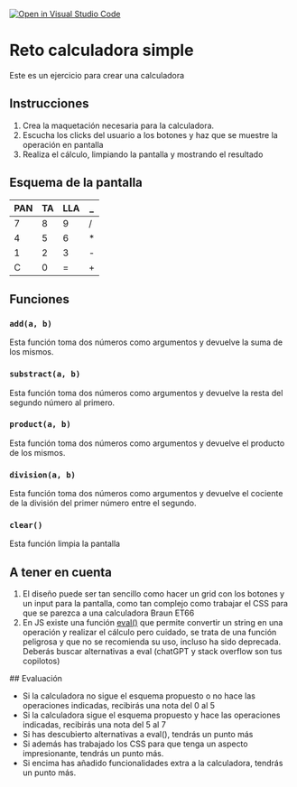 [![Open in Visual Studio Code](https://classroom.github.com/assets/open-in-vscode-2e0aaae1b6195c2367325f4f02e2d04e9abb55f0b24a779b69b11b9e10269abc.svg)](https://classroom.github.com/online_ide?assignment_repo_id=16727320&assignment_repo_type=AssignmentRepo)
# Reto calculadora simple

Este es un ejercicio para crear una calculadora

## Instrucciones

1. Crea la maquetación necesaria para la calculadora.
2. Escucha los clicks del usuario a los botones y haz que se muestre la operación en pantalla
3. Realiza el cálculo, limpiando la pantalla y mostrando el resultado

## Esquema de la pantalla

| PAN | TA  | LLA | \_  |
| --- | --- | --- | --- |
| 7   | 8   | 9   | /   |
| 4   | 5   | 6   | \*  |
| 1   | 2   | 3   | -   |
| C   | 0   | =   | +   |

## Funciones

### `add(a, b)`

Esta función toma dos números como argumentos y devuelve la suma de los mismos.

### `substract(a, b)`

Esta función toma dos números como argumentos y devuelve la resta del segundo número al primero.

### `product(a, b)`

Esta función toma dos números como argumentos y devuelve el producto de los mismos.

### `division(a, b)`

Esta función toma dos números como argumentos y devuelve el cociente de la división del primer número entre el segundo.

### `clear()`

Esta función limpia la pantalla

## A tener en cuenta

1. El diseño puede ser tan sencillo como hacer un grid con los botones y un input para la pantalla, como tan complejo como trabajar el CSS para que se parezca a una calculadora Braun ET66
2. En JS existe una función [eval()](https://www.w3schools.com/jsref/jsref_eval.asp) que permite convertir un string en una operación y realizar el cálculo pero cuidado, se trata de una función peligrosa y que no se recomienda su uso, incluso ha sido deprecada. Deberás buscar alternativas a eval (chatGPT y stack overflow son tus copilotos)

## Evaluación

-   Si la calculadora no sigue el esquema propuesto o no hace las operaciones indicadas, recibirás una nota del 0 al 5
-   Si la calculadora sigue el esquema propuesto y hace las operaciones indicadas, recibirás una nota del 5 al 7
-   Si has descubierto alternativas a eval(), tendrás un punto más
-   Si además has trabajado los CSS para que tenga un aspecto impresionante, tendrás un punto más.
-   Si encima has añadido funcionalidades extra a la calculadora, tendrás un punto más.
